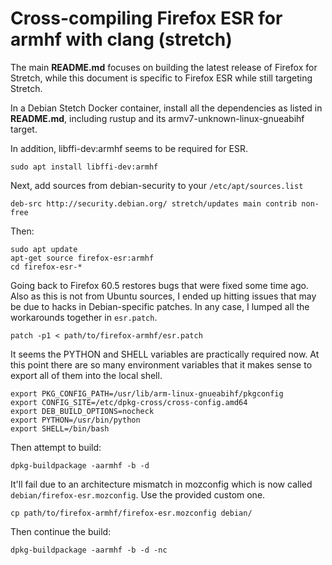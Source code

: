 # Cross-compiling Firefox ESR for armhf with clang (stretch)

The main **README.md** focuses on building the latest release of
Firefox for Stretch, while this document is specific to Firefox
ESR while still targeting Stretch.

In a Debian Stetch Docker container, install all the dependencies
as listed in **README.md**, including rustup and its armv7-unknown-linux-gnueabihf target.

In addition, libffi-dev:armhf seems to be required for ESR.

    sudo apt install libffi-dev:armhf

Next, add sources from debian-security to your `/etc/apt/sources.list`

    deb-src http://security.debian.org/ stretch/updates main contrib non-free

Then:

    sudo apt update
    apt-get source firefox-esr:armhf
    cd firefox-esr-*

Going back to Firefox 60.5 restores bugs that were fixed some time ago.
Also as this is not from Ubuntu sources, I ended up hitting
issues that may be due to hacks in Debian-specific patches. In any case,
I lumped all the workarounds together in `esr.patch`.

    patch -p1 < path/to/firefox-armhf/esr.patch

It seems the PYTHON and SHELL variables are practically required now.
At this point there are so many environment variables that it makes
sense to export all of them into the local shell.

    export PKG_CONFIG_PATH=/usr/lib/arm-linux-gnueabihf/pkgconfig
    export CONFIG_SITE=/etc/dpkg-cross/cross-config.amd64
    export DEB_BUILD_OPTIONS=nocheck
    export PYTHON=/usr/bin/python
    export SHELL=/bin/bash

Then attempt to build:

    dpkg-buildpackage -aarmhf -b -d

It'll fail due to an architecture mismatch in mozconfig which
is now called `debian/firefox-esr.mozconfig`. Use the provided
custom one.

    cp path/to/firefox-armhf/firefox-esr.mozconfig debian/

Then continue the build:

    dpkg-buildpackage -aarmhf -b -d -nc

